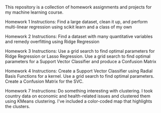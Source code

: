 This repository is a collection of homework assignments and projects for my machine learning course.

Homework 1 Instructions:
  Find a large dataset, clean it up, and perform multi-linear regression using scikit learn and a class of my own
  
Homework 2 Instructions:
  Find a dataset with many quantitative variables and remedy overfitting using Ridge Regression
  
Homework 3 Instructions:
  Use a grid search to find optimal parameters for Ridge Regression or Lasso Regression.
  Use a grid search to find optimal parameters for a Support Vector Classifier and produce a Confusion Matrix

Homework 4 Instructions:
  Create a Support Vector Classifier using Radial Basis Functions for a kernel. Use a grid search to find optimal parameters.
  Create a Confusion Matrix for the SVC.

Homework 7 Instructions:
  Do something interesting with clustering.
  I took country data on economic and health-related issues and clustered them using KMeans clustering.
  I've included a color-coded map that highlights the clusters.
